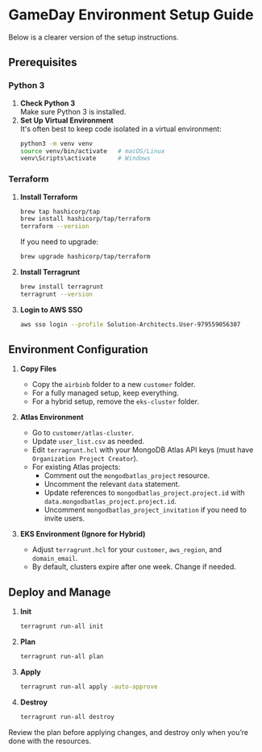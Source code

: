 # GameDay Environment Setup Guide

Below is a clearer version of the setup instructions.

## Prerequisites

### Python 3

1. **Check Python 3**  
   Make sure Python 3 is installed.
2. **Set Up Virtual Environment**  
   It's often best to keep code isolated in a virtual environment:
   ```bash
   python3 -m venv venv
   source venv/bin/activate   # macOS/Linux
   venv\Scripts\activate      # Windows
   ```

### Terraform

1. **Install Terraform**  
   ```bash
   brew tap hashicorp/tap
   brew install hashicorp/tap/terraform
   terraform --version
   ```
   If you need to upgrade:
   ```bash
   brew upgrade hashicorp/tap/terraform
   ```
2. **Install Terragrunt**  
   ```bash
   brew install terragrunt
   terragrunt --version
   ```
3. **Login to AWS SSO**  
   ```bash
   aws sso login --profile Solution-Architects.User-979559056307
   ```

## Environment Configuration

1. **Copy Files**  
   - Copy the `airbinb` folder to a new `customer` folder.
   - For a fully managed setup, keep everything.
   - For a hybrid setup, remove the `eks-cluster` folder.

2. **Atlas Environment**  
   - Go to `customer/atlas-cluster`.
   - Update `user_list.csv` as needed.
   - Edit `terragrunt.hcl` with your MongoDB Atlas API keys (must have `Organization Project Creator`).
   - For existing Atlas projects:
     - Comment out the `mongodbatlas_project` resource.
     - Uncomment the relevant `data` statement.
     - Update references to `mongodbatlas_project.project.id` with `data.mongodbatlas_project.project.id`.
     - Uncomment `mongodbatlas_project_invitation` if you need to invite users.

3. **EKS Environment (Ignore for Hybrid)**  
   - Adjust `terragrunt.hcl` for your `customer`, `aws_region`, and `domain_email`.
   - By default, clusters expire after one week. Change if needed.

## Deploy and Manage

1. **Init**
   ```bash
   terragrunt run-all init
   ```
2. **Plan**
   ```bash
   terragrunt run-all plan
   ```
3. **Apply**
   ```bash
   terragrunt run-all apply -auto-approve
   ```
4. **Destroy**
   ```bash
   terragrunt run-all destroy
   ```

Review the plan before applying changes, and destroy only when you’re done with the resources.
